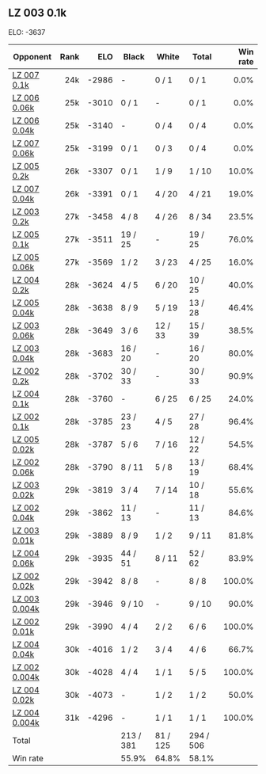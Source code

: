 ## LZ 003 0.1k ##

ELO: -3637

Opponent | Rank | ELO | Black | White | Total | Win rate
---------|-----:|----:|-------|-------|-------|-------:
[LZ 007 0.1k](LZ%20007%200.1k.md) | 24k | -2986 | - | 0 / 1 | 0 / 1 | 0.0%
[LZ 006 0.06k](LZ%20006%200.06k.md) | 25k | -3010 | 0 / 1 | - | 0 / 1 | 0.0%
[LZ 006 0.04k](LZ%20006%200.04k.md) | 25k | -3140 | - | 0 / 4 | 0 / 4 | 0.0%
[LZ 007 0.06k](LZ%20007%200.06k.md) | 25k | -3199 | 0 / 1 | 0 / 3 | 0 / 4 | 0.0%
[LZ 005 0.2k](LZ%20005%200.2k.md) | 26k | -3307 | 0 / 1 | 1 / 9 | 1 / 10 | 10.0%
[LZ 007 0.04k](LZ%20007%200.04k.md) | 26k | -3391 | 0 / 1 | 4 / 20 | 4 / 21 | 19.0%
[LZ 003 0.2k](LZ%20003%200.2k.md) | 27k | -3458 | 4 / 8 | 4 / 26 | 8 / 34 | 23.5%
[LZ 005 0.1k](LZ%20005%200.1k.md) | 27k | -3511 | 19 / 25 | - | 19 / 25 | 76.0%
[LZ 005 0.06k](LZ%20005%200.06k.md) | 27k | -3569 | 1 / 2 | 3 / 23 | 4 / 25 | 16.0%
[LZ 004 0.2k](LZ%20004%200.2k.md) | 28k | -3624 | 4 / 5 | 6 / 20 | 10 / 25 | 40.0%
[LZ 005 0.04k](LZ%20005%200.04k.md) | 28k | -3638 | 8 / 9 | 5 / 19 | 13 / 28 | 46.4%
[LZ 003 0.06k](LZ%20003%200.06k.md) | 28k | -3649 | 3 / 6 | 12 / 33 | 15 / 39 | 38.5%
[LZ 003 0.04k](LZ%20003%200.04k.md) | 28k | -3683 | 16 / 20 | - | 16 / 20 | 80.0%
[LZ 002 0.2k](LZ%20002%200.2k.md) | 28k | -3702 | 30 / 33 | - | 30 / 33 | 90.9%
[LZ 004 0.1k](LZ%20004%200.1k.md) | 28k | -3760 | - | 6 / 25 | 6 / 25 | 24.0%
[LZ 002 0.1k](LZ%20002%200.1k.md) | 28k | -3785 | 23 / 23 | 4 / 5 | 27 / 28 | 96.4%
[LZ 005 0.02k](LZ%20005%200.02k.md) | 28k | -3787 | 5 / 6 | 7 / 16 | 12 / 22 | 54.5%
[LZ 002 0.06k](LZ%20002%200.06k.md) | 28k | -3790 | 8 / 11 | 5 / 8 | 13 / 19 | 68.4%
[LZ 003 0.02k](LZ%20003%200.02k.md) | 29k | -3819 | 3 / 4 | 7 / 14 | 10 / 18 | 55.6%
[LZ 002 0.04k](LZ%20002%200.04k.md) | 29k | -3862 | 11 / 13 | - | 11 / 13 | 84.6%
[LZ 003 0.01k](LZ%20003%200.01k.md) | 29k | -3889 | 8 / 9 | 1 / 2 | 9 / 11 | 81.8%
[LZ 004 0.06k](LZ%20004%200.06k.md) | 29k | -3935 | 44 / 51 | 8 / 11 | 52 / 62 | 83.9%
[LZ 002 0.02k](LZ%20002%200.02k.md) | 29k | -3942 | 8 / 8 | - | 8 / 8 | 100.0%
[LZ 003 0.004k](LZ%20003%200.004k.md) | 29k | -3946 | 9 / 10 | - | 9 / 10 | 90.0%
[LZ 002 0.01k](LZ%20002%200.01k.md) | 29k | -3990 | 4 / 4 | 2 / 2 | 6 / 6 | 100.0%
[LZ 004 0.04k](LZ%20004%200.04k.md) | 30k | -4016 | 1 / 2 | 3 / 4 | 4 / 6 | 66.7%
[LZ 002 0.004k](LZ%20002%200.004k.md) | 30k | -4028 | 4 / 4 | 1 / 1 | 5 / 5 | 100.0%
[LZ 004 0.02k](LZ%20004%200.02k.md) | 30k | -4073 | - | 1 / 2 | 1 / 2 | 50.0%
[LZ 004 0.004k](LZ%20004%200.004k.md) | 31k | -4296 | - | 1 / 1 | 1 / 1 | 100.0%
Total | | | 213 / 381 | 81 / 125 | 294 / 506 | 
Win rate| | | 55.9% | 64.8% | 58.1% | 
